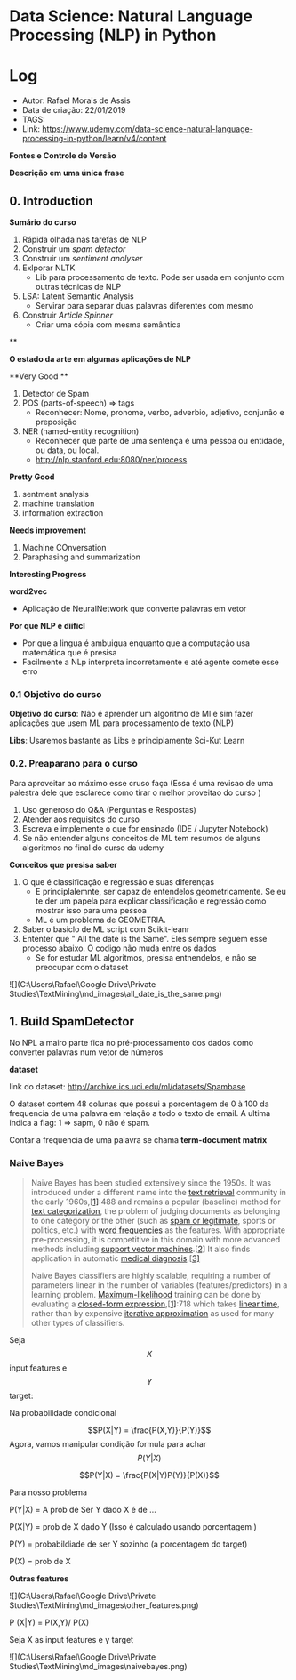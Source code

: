 # Data Science: Natural Language Processing (NLP) in Python

# Log

- Autor: Rafael Morais de Assis
- Data de criação: 22/01/2019
- TAGS:
- Link: https://www.udemy.com/data-science-natural-language-processing-in-python/learn/v4/content

**Fontes e Controle de Versão**

**Descrição em uma única frase**



## 0. Introduction

**Sumário do curso**

1. Rápida olhada nas tarefas de NLP
2. Construir um *spam detector*
3. Construir um *sentiment analyser*
4. Exlporar NLTK
   + Lib para processamento de texto. Pode ser usada em conjunto com outras técnicas de NLP
5. LSA: Latent Semantic Analysis
   + Servirar para separar duas palavras diferentes com mesmo
6. Construir *Article Spinner*
   + Criar uma cópia com mesma semântica

**

**O estado da arte em algumas aplicações de NLP**

**Very Good **

1. Detector de Spam
2. POS (parts-of-speech) => tags 
   + Reconhecer: Nome, pronome, verbo, adverbio, adjetivo, conjunâo e preposição
3. NER (named-entity recognition) 
   + Reconhecer que parte de uma sentença é uma pessoa ou entidade, ou data, ou local.
   + http://nlp.stanford.edu:8080/ner/process

**Pretty Good**

1. sentment analysis
2. machine translation
3. information extraction

**Needs improvement**

1. Machine COnversation
2. Paraphasing and summarization

**Interesting Progress**

**word2vec**

+ Aplicaçâo de NeuralNetwork que converte palavras em vetor

**Por que NLP é diíficl**

+ Por que a lingua é ambuigua enquanto que a computaçâo usa matemática que é presisa
+ Facilmente a NLp interpreta incorretamente e até agente comete esse erro

### 0.1 Objetivo do curso

**Objetivo do curso**: Nâo é aprender um algoritmo de Ml e sim fazer aplicações que usem ML para processamento de texto (NLP)

**Libs**: Usaremos bastante as Libs e principlamente Sci-Kut Learn  



### 0.2. Preaparano para o curso

Para aproveitar ao máximo esse cruso faça (Essa é uma revisao de uma palestra dele que esclarece como tirar o melhor proveitao do curso )

1. Uso generoso do Q&A (Perguntas e Respostas)
2. Atender aos requisitos do curso
3. Escreva e implemente o que for ensinado (IDE / Jupyter Notebook)
4. Se não entender alguns conceitos de ML tem resumos de alguns algoritmos no final do curso da udemy

**Conceitos que presisa saber**

1. O que é classificaçâo e regressâo e suas diferenças
   + E principlalemnte, ser capaz de entendelos geometricamente. Se eu te der um papela para explicar classificaçâo e regressâo como mostrar isso para uma pessoa
   + ML é um problema de GEOMETRIA.
2. Saber o basiclo de ML script com Scikit-leanr
3. Ententer que " All the date is the Same". Eles sempre seguem esse processo abaixo. O codigo não muda entre os dados
   + Se for estudar ML algoritmos, presisa entnendelos, e nâo se preocupar com o dataset

![](C:\Users\Rafael\Google Drive\Private Studies\TextMining\md_images\all_date_is_the_same.png)

## 1. Build SpamDetector

No NPL a mairo parte fica no pré-processamento dos dados como converter palavras num vetor de números

**dataset**

link do dataset: http://archive.ics.uci.edu/ml/datasets/Spambase

O dataset contem 48 colunas que possui a porcentagem de 0 à 100 da frequencia de uma palavra em relaçâo a todo o texto de email. A ultima indica a flag: 1 => sapm, 0 não é spam.

Contar a frequencia de uma palavra se chama **term-document matrix**

### Naive Bayes

> Naive Bayes has been studied extensively since the 1950s. It was introduced under a different name into the [text retrieval](https://en.wikipedia.org/wiki/Information_retrieval) community in the early 1960s,[[1\]](https://en.wikipedia.org/wiki/Naive_Bayes_classifier#cite_note-aima-1):488 and remains a popular (baseline) method for [text categorization](https://en.wikipedia.org/wiki/Text_categorization), the problem of judging documents as belonging to one category or the other (such as [spam or legitimate](https://en.wikipedia.org/wiki/Spam_filtering), sports or politics, etc.) with [word frequencies](https://en.wikipedia.org/wiki/Bag_of_words) as the features. With appropriate pre-processing, it is competitive in this domain with more advanced methods including [support vector machines](https://en.wikipedia.org/wiki/Support_vector_machine).[[2\]](https://en.wikipedia.org/wiki/Naive_Bayes_classifier#cite_note-rennie-2) It also finds application in automatic [medical diagnosis](https://en.wikipedia.org/wiki/Medical_diagnosis).[[3\]](https://en.wikipedia.org/wiki/Naive_Bayes_classifier#cite_note-rish-3)
>
> Naive Bayes classifiers are highly scalable, requiring a number of parameters linear in the number of variables (features/predictors) in a learning problem. [Maximum-likelihood](https://en.wikipedia.org/wiki/Maximum-likelihood_estimation) training can be done by evaluating a [closed-form expression](https://en.wikipedia.org/wiki/Closed-form_expression),[[1\]](https://en.wikipedia.org/wiki/Naive_Bayes_classifier#cite_note-aima-1):718 which takes [linear time](https://en.wikipedia.org/wiki/Linear_time), rather than by expensive [iterative approximation](https://en.wikipedia.org/wiki/Iterative_method) as used for many other types of classifiers.

Seja $$X$$ input features e $$Y$$ target:

Na probabilidade condicional

$$P(X|Y) = \frac{P(X,Y)}{P(Y)}$$
Agora, vamos manipular condição formula para achar $$P(Y|X)$$

$$P(Y|X) = \frac{P(X|Y)P(Y)}{P(X)}$$


Para nosso problema

P(Y|X) = A prob de Ser Y dado X é de ...

P(X|Y) = prob de X dado Y (Isso é calculado usando porcentagem )

P(Y) = probabildiade de ser Y sozinho (a porcentagem do target)

P(X) = prob de X 

**Outras features**

![](C:\Users\Rafael\Google Drive\Private Studies\TextMining\md_images\other_features.png)





P (X|Y) = P(X,Y)/ P(X)

Seja X as input features e y target



![](C:\Users\Rafael\Google Drive\Private Studies\TextMining\md_images\naivebayes.png)